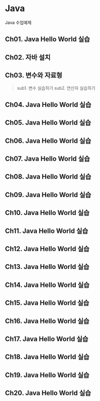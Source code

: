 # Java
Java 수업예제

## Ch01. Java Hello World 실습

## Ch02. 자바 설치

## Ch03. 변수와 자료형
> sub1. 변수 실습하기
> sub2. 연산자 실습하기

## Ch04. Java Hello World 실습
## Ch05. Java Hello World 실습
## Ch06. Java Hello World 실습
## Ch07. Java Hello World 실습
## Ch08. Java Hello World 실습
## Ch09. Java Hello World 실습
## Ch10. Java Hello World 실습
## Ch11. Java Hello World 실습
## Ch12. Java Hello World 실습
## Ch13. Java Hello World 실습
## Ch14. Java Hello World 실습
## Ch15. Java Hello World 실습
## Ch16. Java Hello World 실습
## Ch17. Java Hello World 실습
## Ch18. Java Hello World 실습
## Ch19. Java Hello World 실습
## Ch20. Java Hello World 실습

